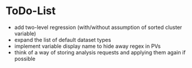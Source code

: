 ﻿# ToDo-List
* add two-level regression (with/without assumption of sorted cluster variable) 
* expand the list of default dataset types
* implement variable display name to hide away regex in PVs
* think of a way of storing analysis requests and applying them again if possible